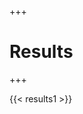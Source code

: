 +++
# Results
+++

<script src="https://code.highcharts.com/highcharts.src.js"></script>
<script src="https://code.highcharts.com/modules/data.js"></script>

{{< results1 >}}